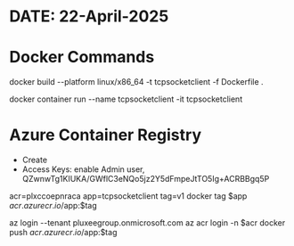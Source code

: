 # DATE: 22-April-2025 

# Docker Commands
docker build --platform linux/x86_64 -t tcpsocketclient -f Dockerfile .

docker container run  --name tcpsocketclient -it tcpsocketclient



# Azure Container Registry
- Create 
- Access Keys: enable Admin user, QZwnwTg1KIUKA/GWflC3eNQo5jz2Y5dFmpeJtTO5Ig+ACRBBgq5P

acr=plxccoepnraca
app=tcpsocketclient
tag=v1
docker tag $app $acr.azurecr.io/$app:$tag

az login --tenant  pluxeegroup.onmicrosoft.com
az acr login -n $acr
docker push $acr.azurecr.io/$app:$tag